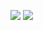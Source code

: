 ![](https://github-readme-stats.vercel.app/api?username=feedod&show_icons=true&theme=midnight-purple&hide_border=true&border_radius=20&include_all_commits=true&count_private=false)
![](https://komarev.com/ghpvc/?username=feedod&color=blueviolet)